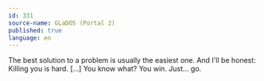 ```yaml
---
id: 331
source-name: GLaDOS (Portal 2)
published: true
language: en
---
```

The best solution to a problem is usually the easiest one. And I'll be honest: Killing you is hard. […] You know what? You win. Just… go.
